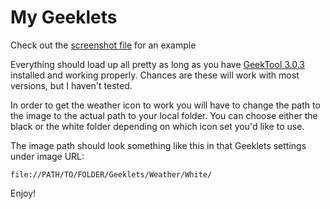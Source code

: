 My Geeklets
========

Check out the [screenshot file](https://github.com/allusis/geeklets/blob/master/Screenshot.png) for an example


Everything should load up all pretty as long as you have [GeekTool 3.0.3](http://itunes.apple.com/us/app/geektool/id456877552?l=fr&ls=1&mt=12) installed and working properly. Chances are these will work with most versions, but I haven't tested. 


In order to get the weather icon to work you will have to change the path to the image to the actual path to your local folder. 
You can choose either the black or the white folder depending on which icon set you'd like to use.

The image path should look something like this in that Geeklets settings under image URL: 

    file://PATH/TO/FOLDER/Geeklets/Weather/White/ 


Enjoy!
